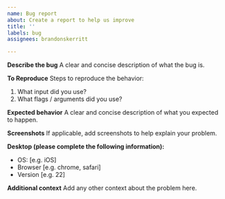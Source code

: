 ```yaml
---
name: Bug report
about: Create a report to help us improve
title: ''
labels: bug
assignees: brandonskerritt

---
```


**Describe the bug**
A clear and concise description of what the bug is.

**To Reproduce**
Steps to reproduce the behavior:
1. What input did you use?
2. What flags / arguments did you use?

**Expected behavior**
A clear and concise description of what you expected to happen.

**Screenshots**
If applicable, add screenshots to help explain your problem.

**Desktop (please complete the following information):**
 - OS: [e.g. iOS]
 - Browser [e.g. chrome, safari]
 - Version [e.g. 22]

**Additional context**
Add any other context about the problem here.
